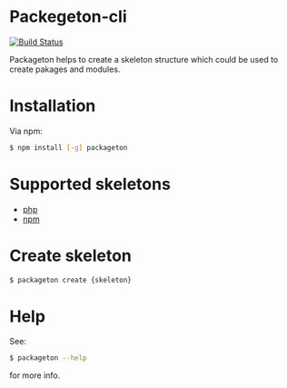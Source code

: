 # Packegeton-cli

[![Build Status](https://travis-ci.com/roliod/packageton.svg?token=xLWRR38GPhFQuvaZTh9c&branch=master)](https://travis-ci.com/roliod/packageton)

Packageton helps to create a skeleton structure which could be used to create pakages and modules.

# Installation

Via npm:

```bash
$ npm install [-g] packageton
```

# Supported skeletons

+ [php](https://github.com/roliod/packageton-php)
+ [npm](https://github.com/roliod/packageton-npm)

# Create skeleton

```bash
$ packageton create {skeleton}
```

# Help

See:

```bash
$ packageton --help
```
    
for more info.